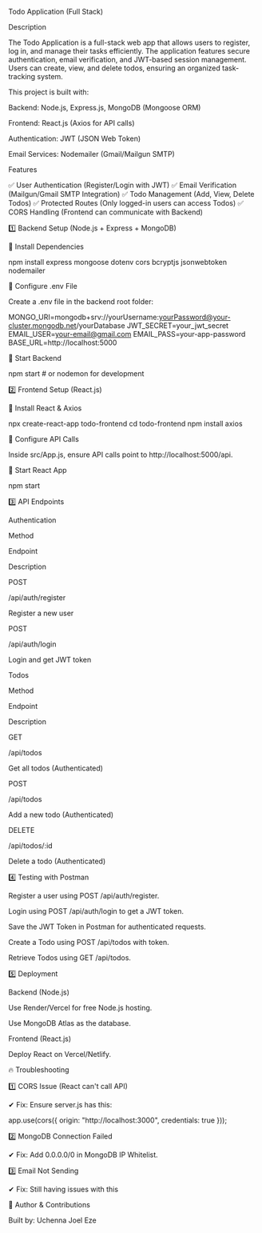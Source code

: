 
Todo Application (Full Stack)

Description

The Todo Application is a full-stack web app that allows users to register, log in, and manage their tasks efficiently. The application features secure authentication, email verification, and JWT-based session management. Users can create, view, and delete todos, ensuring an organized task-tracking system.

This project is built with:

Backend: Node.js, Express.js, MongoDB (Mongoose ORM)

Frontend: React.js (Axios for API calls)

Authentication: JWT (JSON Web Token)

Email Services: Nodemailer (Gmail/Mailgun SMTP)

Features

✅ User Authentication (Register/Login with JWT)
✅ Email Verification (Mailgun/Gmail SMTP Integration)
✅ Todo Management (Add, View, Delete Todos)
✅ Protected Routes (Only logged-in users can access Todos)
✅ CORS Handling (Frontend can communicate with Backend)

1️⃣ Backend Setup (Node.js + Express + MongoDB)

🔹 Install Dependencies

npm install express mongoose dotenv cors bcryptjs jsonwebtoken nodemailer

🔹 Configure .env File

Create a .env file in the backend root folder:

MONGO_URI=mongodb+srv://yourUsername:yourPassword@your-cluster.mongodb.net/yourDatabase
JWT_SECRET=your_jwt_secret
EMAIL_USER=your-email@gmail.com
EMAIL_PASS=your-app-password
BASE_URL=http://localhost:5000

🔹 Start Backend

npm start  # or nodemon for development

2️⃣ Frontend Setup (React.js)

🔹 Install React & Axios

npx create-react-app todo-frontend
cd todo-frontend
npm install axios

🔹 Configure API Calls

Inside src/App.js, ensure API calls point to http://localhost:5000/api.

🔹 Start React App

npm start

3️⃣ API Endpoints

Authentication

Method

Endpoint

Description

POST

/api/auth/register

Register a new user

POST

/api/auth/login

Login and get JWT token

Todos

Method

Endpoint

Description

GET

/api/todos

Get all todos (Authenticated)

POST

/api/todos

Add a new todo (Authenticated)

DELETE

/api/todos/:id

Delete a todo (Authenticated)

4️⃣ Testing with Postman

Register a user using POST /api/auth/register.

Login using POST /api/auth/login to get a JWT token.

Save the JWT Token in Postman for authenticated requests.

Create a Todo using POST /api/todos with token.

Retrieve Todos using GET /api/todos.

5️⃣ Deployment

Backend (Node.js)

Use Render/Vercel for free Node.js hosting.

Use MongoDB Atlas as the database.

Frontend (React.js)

Deploy React on Vercel/Netlify.

🔥 Troubleshooting

1️⃣ CORS Issue (React can't call API)

✔ Fix: Ensure server.js has this:

app.use(cors({ origin: "http://localhost:3000", credentials: true }));

2️⃣ MongoDB Connection Failed

✔ Fix: Add 0.0.0.0/0 in MongoDB IP Whitelist.

3️⃣ Email Not Sending

✔ Fix: Still having issues with this

🚀 Author & Contributions

Built by: Uchenna Joel Eze



